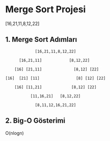 # Merge Sort Projesi
[16,21,11,8,12,22]

## 1. Merge Sort Adımları
```
             [16,21,11,8,12,22]

      [16,21,11]            [8,12,22]

    [16] [21,11]              [8,12] [22]

[16]  [21] [11]                [8] [12] [22]

    [16] [11,21]             [8,12] [22]

           [11,16,21]   [8,12,22]

             [8,11,12,16,21,22]
```
## 2. Big-O Gösterimi
O(nlogn)